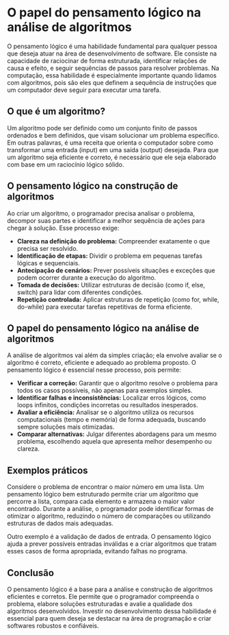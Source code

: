 
# O papel do pensamento lógico na análise de algoritmos

O pensamento lógico é uma habilidade fundamental para qualquer pessoa que deseja atuar na área de desenvolvimento de software. Ele consiste na capacidade de raciocinar de forma estruturada, identificar relações de causa e efeito, e seguir sequências de passos para resolver problemas. Na computação, essa habilidade é especialmente importante quando lidamos com algoritmos, pois são eles que definem a sequência de instruções que um computador deve seguir para executar uma tarefa.

## O que é um algoritmo?

Um algoritmo pode ser definido como um conjunto finito de passos ordenados e bem definidos, que visam solucionar um problema específico. Em outras palavras, é uma receita que orienta o computador sobre como transformar uma entrada (input) em uma saída (output) desejada. Para que um algoritmo seja eficiente e correto, é necessário que ele seja elaborado com base em um raciocínio lógico sólido.

## O pensamento lógico na construção de algoritmos

Ao criar um algoritmo, o programador precisa analisar o problema, decompor suas partes e identificar a melhor sequência de ações para chegar à solução. Esse processo exige:

- **Clareza na definição do problema:** Compreender exatamente o que precisa ser resolvido.
- **Identificação de etapas:** Dividir o problema em pequenas tarefas lógicas e sequenciais.
- **Antecipação de cenários:** Prever possíveis situações e exceções que podem ocorrer durante a execução do algoritmo.
- **Tomada de decisões:** Utilizar estruturas de decisão (como if, else, switch) para lidar com diferentes condições.
- **Repetição controlada:** Aplicar estruturas de repetição (como for, while, do-while) para executar tarefas repetitivas de forma eficiente.

## O papel do pensamento lógico na análise de algoritmos

A análise de algoritmos vai além da simples criação; ela envolve avaliar se o algoritmo é correto, eficiente e adequado ao problema proposto. O pensamento lógico é essencial nesse processo, pois permite:

- **Verificar a correção:** Garantir que o algoritmo resolve o problema para todos os casos possíveis, não apenas para exemplos simples.
- **Identificar falhas e inconsistências:** Localizar erros lógicos, como loops infinitos, condições incorretas ou resultados inesperados.
- **Avaliar a eficiência:** Analisar se o algoritmo utiliza os recursos computacionais (tempo e memória) de forma adequada, buscando sempre soluções mais otimizadas.
- **Comparar alternativas:** Julgar diferentes abordagens para um mesmo problema, escolhendo aquela que apresenta melhor desempenho ou clareza.

## Exemplos práticos

Considere o problema de encontrar o maior número em uma lista. Um pensamento lógico bem estruturado permite criar um algoritmo que percorre a lista, compara cada elemento e armazena o maior valor encontrado. Durante a análise, o programador pode identificar formas de otimizar o algoritmo, reduzindo o número de comparações ou utilizando estruturas de dados mais adequadas.

Outro exemplo é a validação de dados de entrada. O pensamento lógico ajuda a prever possíveis entradas inválidas e a criar algoritmos que tratam esses casos de forma apropriada, evitando falhas no programa.

## Conclusão

O pensamento lógico é a base para a análise e construção de algoritmos eficientes e corretos. Ele permite que o programador compreenda o problema, elabore soluções estruturadas e avalie a qualidade dos algoritmos desenvolvidos. Investir no desenvolvimento dessa habilidade é essencial para quem deseja se destacar na área de programação e criar softwares robustos e confiáveis.
```
